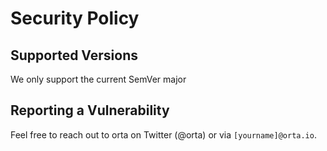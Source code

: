# Security Policy

## Supported Versions

We only support the current SemVer major

## Reporting a Vulnerability

Feel free to reach out to orta on Twitter (@orta) or via `[yourname]@orta.io`.
